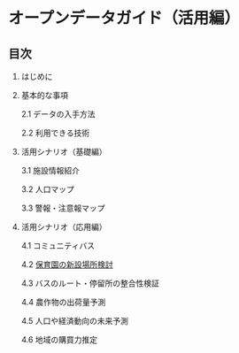# オープンデータガイド（活用編）

## 目次

1. はじめに

2. 基本的な事項

    2.1 データの入手方法

    2.2 利用できる技術

3. 活用シナリオ（基礎編）

    3.1 施設情報紹介

    3.2 人口マップ

    3.3 警報・注意報マップ 

4. 活用シナリオ（応用編）
 
    4.1 コミュニティバス

    4.2  [保育園の新設場所検討](scenario-nursery.md)

    4.3 バスのルート・停留所の整合性検証

    4.4 農作物の出荷量予測

    4.5 人口や経済動向の未来予測

    4.6 地域の購買力推定
